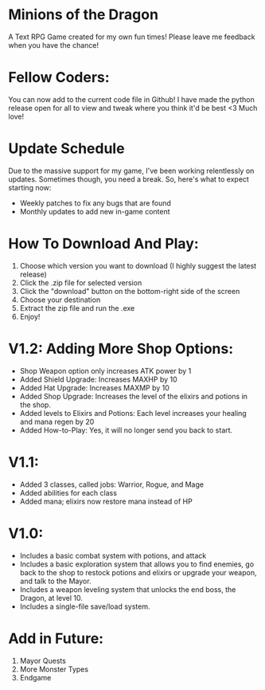 # Minions of the Dragon
A Text RPG Game created for my own fun times!
Please leave me feedback when you have the chance!

# Fellow Coders:
You can now add to the current code file in Github!
I have made the python release open for all to view and tweak where you think it'd be best
<3 Much love!

# Update Schedule
Due to the massive support for my game, I've been working relentlessly on updates. Sometimes though, you need a break. So, here's what to expect starting now:

* Weekly patches to fix any bugs that are found
* Monthly updates to add new in-game content


# How To Download And Play:
1. Choose which version you want to download (I highly suggest the latest release)
2. Click the .zip file for selected version
3. Click the "download" button on the bottom-right side of the screen
4. Choose your destination
5. Extract the zip file and run the .exe
6. Enjoy!

# V1.2: Adding More Shop Options:

* Shop Weapon option only increases ATK power by 1
* Added Shield Upgrade: Increases MAXHP by 10
* Added Hat Upgrade: Increases MAXMP by 10
* Added Shop Upgrade: Increases the level of the elixirs and potions in the shop.
* Added levels to Elixirs and Potions: Each level increases your healing and mana regen by 20
* Added How-to-Play: Yes, it will no longer send you back to start.

# V1.1:

* Added 3 classes, called jobs: Warrior, Rogue, and Mage
* Added abilities for each class
* Added mana; elixirs now restore mana instead of HP

# V1.0:

* Includes a basic combat system with potions, and attack
* Includes a basic exploration system that allows you to find enemies, go back to the shop to restock potions and elixirs or upgrade your weapon, and talk to the Mayor.
* Includes a weapon leveling system that unlocks the end boss, the Dragon, at level 10.
* Includes a single-file save/load system.

# Add in Future:

1. Mayor Quests
2. More Monster Types
3. Endgame
